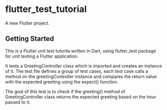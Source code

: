 # flutter_test_tutorial

A new Flutter project.

## Getting Started

This is a Flutter unit test tutorila written in Dart, using flutter_test package for unit testing a Flutter application. 

It tests a GreetingController class which is imported and creates an instance of it. The test file defines a group of test cases, each test case calls a method on the greetingController instance and compares the return value with the expected greeting using the expect() function. 

The goal of this test is to check if the greeting() method of GreetingController class returns the expected greeting based on the hour passed to it.
